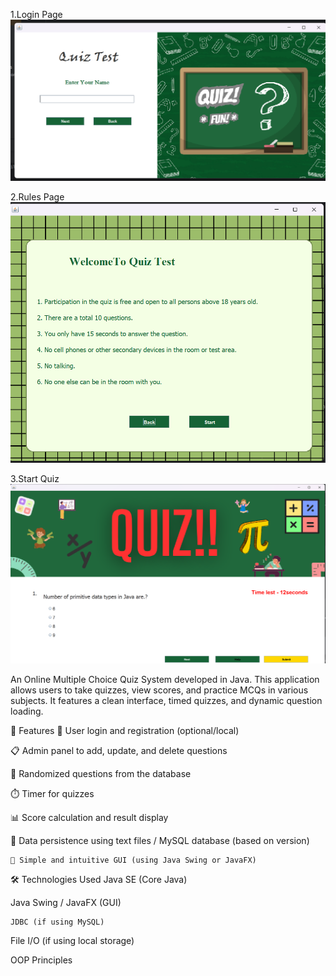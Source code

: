 1.Login Page
![image alt](https://github.com/HappySaini001/Online-MCQ-System/blob/6d273c2e6cce1aa0532b01b4edbfed99b8464165/Screenshot%202025-05-25%20175329.png)


2.Rules Page
![image alt](https://github.com/HappySaini001/Online-MCQ-System/blob/09d0a41b67f64e2684efc5169d77be467539cb71/Screenshot%202025-05-25%20175342.png)

3.Start Quiz
![image alt](https://github.com/HappySaini001/Online-MCQ-System/blob/540625ecd0fca84d65bba981392cf886f6835c8a/Screenshot%202025-05-25%20175353.png)
























An Online Multiple Choice Quiz System developed in Java. This application allows users to take quizzes, view scores, and practice MCQs in various subjects. It features a clean interface, timed quizzes, and dynamic question loading.

🚀 Features
   🔐 User login and registration (optional/local)

   📋 Admin panel to add, update, and delete questions

  🧠 Randomized questions from the database

   ⏱️ Timer for quizzes
 
   📊 Score calculation and result display

   💾 Data persistence using text files / MySQL database (based on version)

    🎨 Simple and intuitive GUI (using Java Swing or JavaFX)

🛠️ Technologies Used
    Java SE (Core Java)

   Java Swing / JavaFX (GUI)

    JDBC (if using MySQL)

   File I/O (if using local storage)

   OOP Principles
